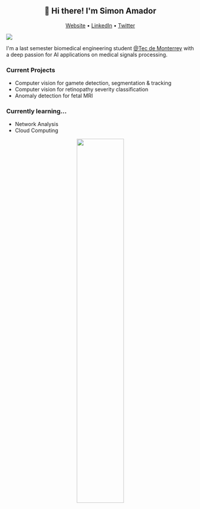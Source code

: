 <h2 align='center'>
👋 Hi there! I'm Simon Amador
</h2>
<p align="center">
  <a href="https://simonamador.github.io/">Website</a> •
  <a href="https://www.linkedin.com/in/carlos-simon-amador-izaguirre/">LinkedIn</a> •
  <a href="https://twitter.com/samador0208">Twitter</a>
</p>


<p align="left"> <img src="https://komarev.com/ghpvc/?username=simonamador&color=lightgray&style=for-the-badge" />

I'm a last semester biomedical engineering student <a href="https://tec.mx/es">@Tec de Monterrey</a> with a deep passion for AI applications on medical signals processing.

### Current Projects
- Computer vision for gamete detection, segmentation & tracking
- Computer vision for retinopathy severity classification
- Anomaly detection for fetal MRI

### Currently learning...
- Network Analysis
- Cloud Computing

<div align='center'>
<img src = "https://github-readme-stats.vercel.app/api/top-langs/?username=simonamador&theme=tokyonight&langs_count=4&layout=compact" width="50%" >
</div>
